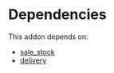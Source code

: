 # Dependencies

This addon depends on:

- [sale_stock](../../odoo-bringout-oca-ocb-sale_stock)
- [delivery](../../odoo-bringout-oca-ocb-delivery)
